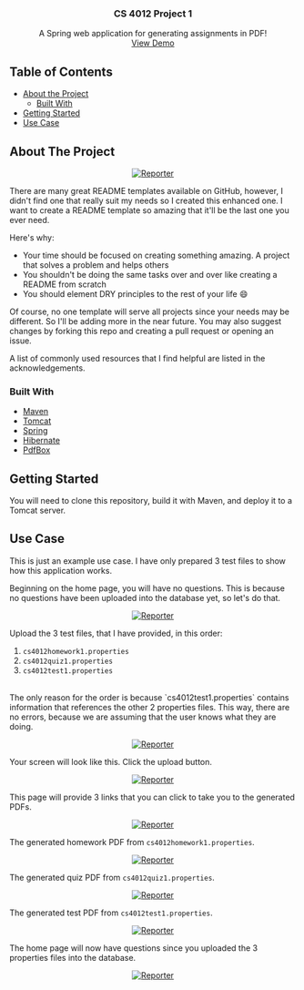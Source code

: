 <p align="center">
  <h3 align="center">CS 4012 Project 1</h3>
  
  <p align="center">
    A Spring web application for generating assignments in PDF!
    <br />
    <a href="https://reporter.jaredible.net">View Demo</a>
  </p>
</p>

## Table of Contents

* [About the Project](#about-the-project)
  * [Built With](#built-with)
* [Getting Started](#getting-started)
* [Use Case](#use-case)

## About The Project

<p align="center">
  <a href="https://github.com/jaredible/CS4012-Project-1/blob/master/images/image0.PNG">
    <img src="https://github.com/jaredible/CS4012-Project-1/blob/master/images/image0.PNG" alt="Reporter">
  </a>
</p>

There are many great README templates available on GitHub, however, I didn't find one that really suit my needs so I created this enhanced one. I want to create a README template so amazing that it'll be the last one you ever need.

Here's why:
* Your time should be focused on creating something amazing. A project that solves a problem and helps others
* You shouldn't be doing the same tasks over and over like creating a README from scratch
* You should element DRY principles to the rest of your life :smile:

Of course, no one template will serve all projects since your needs may be different. So I'll be adding more in the near future. You may also suggest changes by forking this repo and creating a pull request or opening an issue.

A list of commonly used resources that I find helpful are listed in the acknowledgements.

### Built With
* [Maven](https://maven.apache.org/)
* [Tomcat](http://tomcat.apache.org/)
* [Spring](https://spring.io/)
* [Hibernate](https://hibernate.org/)
* [PdfBox](https://pdfbox.apache.org/)

## Getting Started

You will need to clone this repository, build it with Maven, and deploy it to a Tomcat server.

## Use Case

This is just an example use case. I have only prepared 3 test files to show how this application works.

Beginning on the home page, you will have no questions. This is because no questions have been uploaded into the database yet, so let's do that.
<p align="center">
  <a href="https://github.com/jaredible/CS4012-Project-1/blob/master/images/image1.PNG">
    <img src="https://github.com/jaredible/CS4012-Project-1/blob/master/images/image1.PNG" alt="Reporter">
  </a>
</p>

Upload the 3 test files, that I have provided, in this order:
1. `cs4012homework1.properties`
2. `cs4012quiz1.properties`
3. `cs4012test1.properties`
<br />
The only reason for the order is because `cs4012test1.properties` contains information that references the other 2 properties files. This way, there are no errors, because we are assuming that the user knows what they are doing.
<p align="center">
  <a href="https://github.com/jaredible/CS4012-Project-1/blob/master/images/image2.PNG">
    <img src="https://github.com/jaredible/CS4012-Project-1/blob/master/images/image2.PNG" alt="Reporter">
  </a>
</p>

Your screen will look like this. Click the upload button.
<p align="center">
  <a href="https://github.com/jaredible/CS4012-Project-1/blob/master/images/image3.PNG">
    <img src="https://github.com/jaredible/CS4012-Project-1/blob/master/images/image3.PNG" alt="Reporter">
  </a>
</p>

This page will provide 3 links that you can click to take you to the generated PDFs.
<p align="center">
  <a href="https://github.com/jaredible/CS4012-Project-1/blob/master/images/image4.PNG">
    <img src="https://github.com/jaredible/CS4012-Project-1/blob/master/images/image4.PNG" alt="Reporter">
  </a>
</p>

The generated homework PDF from `cs4012homework1.properties`.
<p align="center">
  <a href="https://github.com/jaredible/CS4012-Project-1/blob/master/images/image5.PNG">
    <img src="https://github.com/jaredible/CS4012-Project-1/blob/master/images/image5.PNG" alt="Reporter">
  </a>
</p>

The generated quiz PDF from `cs4012quiz1.properties`.
<p align="center">
  <a href="https://github.com/jaredible/CS4012-Project-1/blob/master/images/image6.PNG">
    <img src="https://github.com/jaredible/CS4012-Project-1/blob/master/images/image6.PNG" alt="Reporter">
  </a>
</p>

The generated test PDF from `cs4012test1.properties`.
<p align="center">
  <a href="https://github.com/jaredible/CS4012-Project-1/blob/master/images/image7.PNG">
    <img src="https://github.com/jaredible/CS4012-Project-1/blob/master/images/image7.PNG" alt="Reporter">
  </a>
</p>

The home page will now have questions since you uploaded the 3 properties files into the database.
<p align="center">
  <a href="https://github.com/jaredible/CS4012-Project-1/blob/master/images/image8.PNG">
    <img src="https://github.com/jaredible/CS4012-Project-1/blob/master/images/image8.PNG" alt="Reporter">
  </a>
</p>

